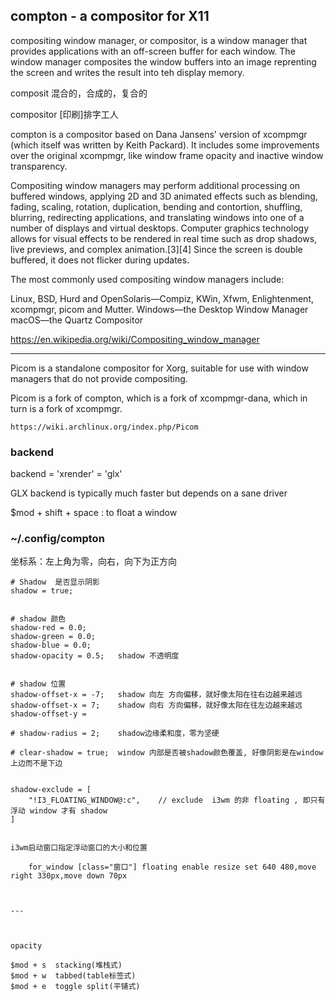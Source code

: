 
## compton - a compositor for X11

compositing window manager, or compositor, is a window manager that provides applications with an off-screen buffer for each window.
The window manager composites the window buffers into an image reprenting the screen and writes the result into teh display memory.


composit    混合的，合成的，复合的

compositor [印刷]排字工人

compton is a compositor based on Dana Jansens' version of xcompmgr (which itself was written by Keith Packard). It includes some
improvements over the original xcompmgr, like window frame opacity and inactive window transparency.


Compositing window managers may perform additional processing on buffered windows, applying 2D and 3D animated effects such as blending, fading, scaling, rotation, duplication, bending and contortion, shuffling, blurring, redirecting applications, and translating windows into one of a number of displays and virtual desktops. Computer graphics technology allows for visual effects to be rendered in real time such as drop shadows, live previews, and complex animation.[3][4] Since the screen is double buffered, it does not flicker during updates.

The most commonly used compositing window managers include:

Linux, BSD, Hurd and OpenSolaris—Compiz, KWin, Xfwm, Enlightenment, xcompmgr, picom and Mutter.
Windows—the Desktop Window Manager
macOS—the Quartz Compositor

https://en.wikipedia.org/wiki/Compositing_window_manager

---

Picom is a standalone compositor for Xorg, suitable for use with window managers that do not provide compositing. 

Picom is a fork of compton, which is a fork of xcompmgr-dana, which in turn is a fork of xcompmgr.

    https://wiki.archlinux.org/index.php/Picom




### backend

backend = 'xrender'
        = 'glx'

GLX backend is typically much faster but depends on a sane driver


$mod + shift + space : to float a window

### ~/.config/compton

坐标系：左上角为零，向右，向下为正方向

```
# Shadow  是否显示阴影
shadow = true;


# shadow 颜色
shadow-red = 0.0;
shadow-green = 0.0;
shadow-blue = 0.0;
shadow-opacity = 0.5;   shadow 不透明度


# shadow 位置
shadow-offset-x = -7;   shadow 向左 方向偏移，就好像太阳在往右边越来越远
shadow-offset-x = 7;    shadow 向右 方向偏移，就好像太阳在往左边越来越远
shadow-offset-y = 

# shadow-radius = 2;    shadow边缘柔和度，零为坚硬

# clear-shadow = true;  window 内部是否被shadow颜色覆盖, 好像阴影是在window上边而不是下边


shadow-exclude = [
    "!I3_FLOATING_WINDOW@:c",    // exclude  i3wm 的非 floating , 即只有浮动 window 才有 shadow
]


i3wm启动窗口指定浮动窗口的大小和位置

    for_window [class="窗口"] floating enable resize set 640 480,move right 330px,move down 70px



---



opacity

$mod + s  stacking(堆栈式)   
$mod + w  tabbed(table标签式)
$mod + e  toggle split(平铺式)





```
